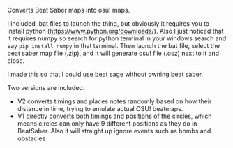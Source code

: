 Converts Beat Saber maps into osu! maps.

I included .bat files to launch the thing, but obviously it requires you to install python (https://www.python.org/downloads/). Also I just noticed that it requires numpy so search for python terminal in your windows search and say `pip install numpy` in that terminal. Then launch the bat file, select the beat saber map file (.zip), and it will generate osu! file (.osz) next to it and close. 

I made this so that I could use beat sage without owning beat saber.

Two versions are included.
- V2 converts timings and places notes randomly based on how their distance in time, trying to emulate actual OSU! beatmaps.
- V1 directly converts both timings and positions of the circles, which means circles can only have 9 different positions as they do in BeatSaber. Also it will straight up ignore events such as bombs and obstacles
